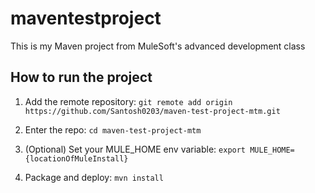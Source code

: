 # maventestproject

This is my Maven project from MuleSoft's advanced development class

## How to run the project

1. Add the remote repository: `git remote add origin https://github.com/Santosh0203/maven-test-project-mtm.git`

1. Enter the repo: `cd maven-test-project-mtm`

1. (Optional) Set your MULE_HOME env variable: `export MULE_HOME={locationOfMuleInstall}`

1. Package and deploy: `mvn install`
